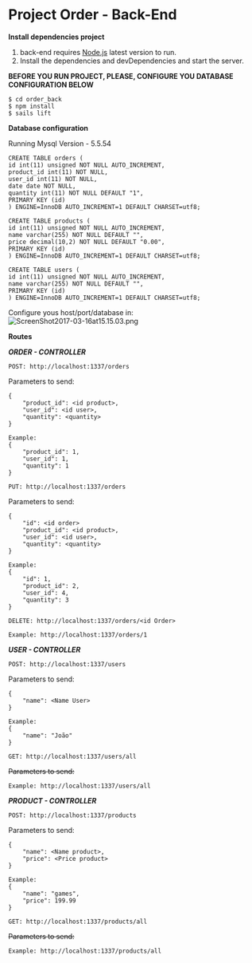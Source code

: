 # Project Order - Back-End

**Install dependencies project**

1. back-end requires [Node.js](https://nodejs.org/en/) latest version to run.
2. Install the dependencies and devDependencies and start the server.

**BEFORE YOU RUN PROJECT, PLEASE, CONFIGURE YOU DATABASE CONFIGURATION BELOW**

```
$ cd order_back
$ npm install
$ sails lift
```

**Database configuration**

Running Mysql Version - 5.5.54

```
CREATE TABLE orders (
id int(11) unsigned NOT NULL AUTO_INCREMENT,
product_id int(11) NOT NULL,
user_id int(11) NOT NULL,
date date NOT NULL,
quantity int(11) NOT NULL DEFAULT "1",
PRIMARY KEY (id)
) ENGINE=InnoDB AUTO_INCREMENT=1 DEFAULT CHARSET=utf8;

CREATE TABLE products (
id int(11) unsigned NOT NULL AUTO_INCREMENT,
name varchar(255) NOT NULL DEFAULT "",
price decimal(10,2) NOT NULL DEFAULT "0.00",
PRIMARY KEY (id)
) ENGINE=InnoDB AUTO_INCREMENT=1 DEFAULT CHARSET=utf8;

CREATE TABLE users (
id int(11) unsigned NOT NULL AUTO_INCREMENT,
name varchar(255) NOT NULL DEFAULT "",
PRIMARY KEY (id)
) ENGINE=InnoDB AUTO_INCREMENT=1 DEFAULT CHARSET=utf8;
```

Configure yous host/port/database in:
![ScreenShot2017-03-16at15.15.03.png](http://ap.imagensbrasil.org/images/2017/03/16/ScreenShot2017-03-16at15.15.03.png)

**Routes**

 _**ORDER - CONTROLLER**_

`POST: http://localhost:1337/orders`


Parameters to send:
```
{
    "product_id": <id product>,
    "user_id": <id user>,
    "quantity": <quantity>
}

Example: 
{
    "product_id": 1,
    "user_id": 1,
    "quantity": 1
}
```

`PUT: http://localhost:1337/orders`

Parameters to send:
```
{
    "id": <id order>
    "product_id": <id product>,
    "user_id": <id user>,
    "quantity": <quantity>
}

Example: 
{
    "id": 1,
    "product_id": 2,
    "user_id": 4,
    "quantity": 3
}
```

`DELETE: http://localhost:1337/orders/<id Order>`

```
Example: http://localhost:1337/orders/1
```

 _**USER - CONTROLLER**_

`POST: http://localhost:1337/users`


Parameters to send:
```
{
    "name": <Name User>
}

Example: 
{
    "name": "João"
}
```

`GET: http://localhost:1337/users/all`

~~Parameters to send:~~

```
Example: http://localhost:1337/users/all
```
 _**PRODUCT - CONTROLLER**_

`POST: http://localhost:1337/products`


Parameters to send:
```
{
    "name": <Name product>,
    "price": <Price product>
}

Example: 
{
    "name": "games",
    "price": 199.99
}
```

`GET: http://localhost:1337/products/all`

~~Parameters to send:~~

```
Example: http://localhost:1337/products/all
```
